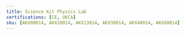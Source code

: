 ```yaml
---
title: Science Kit Physics Lab
certifications: [CE, UKCA]
sku: [AKX00014, AKX10014, AKX13014, AKX30014, AKX40014, AKX60014]
---
```

